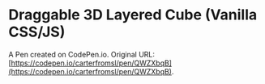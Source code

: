 # Draggable 3D Layered Cube (Vanilla CSS/JS)

A Pen created on CodePen.io. Original URL: [https://codepen.io/carterfromsl/pen/QWZXbqB](https://codepen.io/carterfromsl/pen/QWZXbqB).

